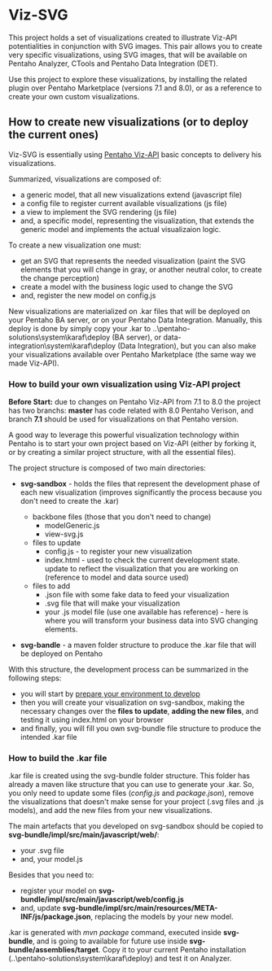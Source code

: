 # Viz-SVG

This project holds a set of visualizations created to illustrate Viz-API potentialities in conjunction with SVG images. This pair allows you to create very specific visualizations, using SVG images, that will be available on Pentaho Analyzer, CTools and Pentaho Data Integration (DET).

Use this project to explore these visualizations, by installing the related plugin over Pentaho Marketplace (versions 7.1 and 8.0), or as a reference to create your own custom visualizations.

## How to create new visualizations (or to deploy the current ones)

Viz-SVG is essentially using [Pentaho Viz-API](https://help.pentaho.com/Documentation/8.0/Developer_Center/JavaScript_API/platform/pentaho.visual.html) basic concepts to delivery his visualizations. 

Summarized, visualizations are composed of:

* a generic model, that all new visualizations extend (javascript file)
* a config file to register current available visualizations (js file)
* a view to implement the SVG rendering (js file)
* and, a specific model, representing the visualization, that extends the generic model and implements the actual visualizaion logic.

To create a new visualization one must:

* get an SVG that represents the needed visualization (paint the SVG elements that you will change in gray, or another neutral color, to create the change perception)
* create a model with the business logic used to change the SVG
* and, register the new model on config.js

New visualizations are materialized on .kar files that will be deployed on your Pentaho BA server, or on your Pentaho Data Integration. 
Manually, this deploy is done by simply copy your .kar to ..\pentaho-solutions\system\karaf\deploy (BA server), or data-integration\system\karaf\deploy (Data Integration), but you can also make your visualizations available over Pentaho Marketplace (the same way we made Viz-API).

### How to build  your own visualization using Viz-API project 

**Before Start:** due to changes on Pentaho Viz-API from 7.1 to 8.0 the project has two branchs: **master** has code related with 8.0 Pentaho Verison, and branch **7.1** should be used for visualizations on that Pentaho version. 

A good way to leverage this powerful visualization technology within Pentaho is to start your own project based on Viz-API (either by forking it, or by creating a similar project structure, with all the essential files). 

The project structure is composed of two main directories:

* **svg-sandbox** - holds the files that represent the development phase of each new visualization (improves significantly the process because you don't need to create the .kar)
	* backbone files (those that you don't need to change)
		* modelGeneric.js
		* view-svg.js
	* files to update
		* config.js - to register your new visualization
		* index.html - used to check the current development state. update to reflect the visualization that you are working on (reference to model and data source used)
	* files to add
		* .json file with some fake data to feed your visualization
		* .svg file that will make your visualization
		* your .js model file (use one available has reference) - here is where you will transform your business data into SVG changing elements.

* **svg-bandle** - a maven folder structure to produce the .kar file that will be deployed on Pentaho

With this structure, the development process can be summarized in the following steps: 

* you will start by [prepare your environment to develop](http://pentaho.github.io/pentaho-platform-plugin-common-ui/platform/visual/samples/bar-d3-sandbox/step1-environment-preparation)
* then you will create your visualization on svg-sandbox, making the necessary changes over the **files to update**, **adding the new files**, and testing it using index.html on your browser
* and finally, you will fill you own svg-bundle file structure to produce the intended .kar file

### How to build the .kar file

.kar file is created using the svg-bundle folder structure. This folder has already a maven like structure that you can use to generate your .kar. So, you only need to update some files (_config.js_ and _package.json_), remove the visualizations that doesn't make sense for your project (.svg files and .js models), and add the new files from your new visualizations.

The main artefacts that you developed on svg-sandbox should be copied to **svg-bundle/impl/src/main/javascript/web/**:

* your .svg file
* and, your model.js

Besides that you need to:

* register your model on **svg-bundle/impl/src/main/javascript/web/config.js** 
* and, update **svg-bundle/impl/src/main/resources/META-INF/js/package.json**, replacing the models by your new model.

.kar is generated with _mvn package_ command, executed inside **svg-bundle**, and is going to available for future use inside **svg-bundle/assemblies/target**. Copy it to your current Pentaho installation (..\pentaho-solutions\system\karaf\deploy) and test it on Analyzer.



